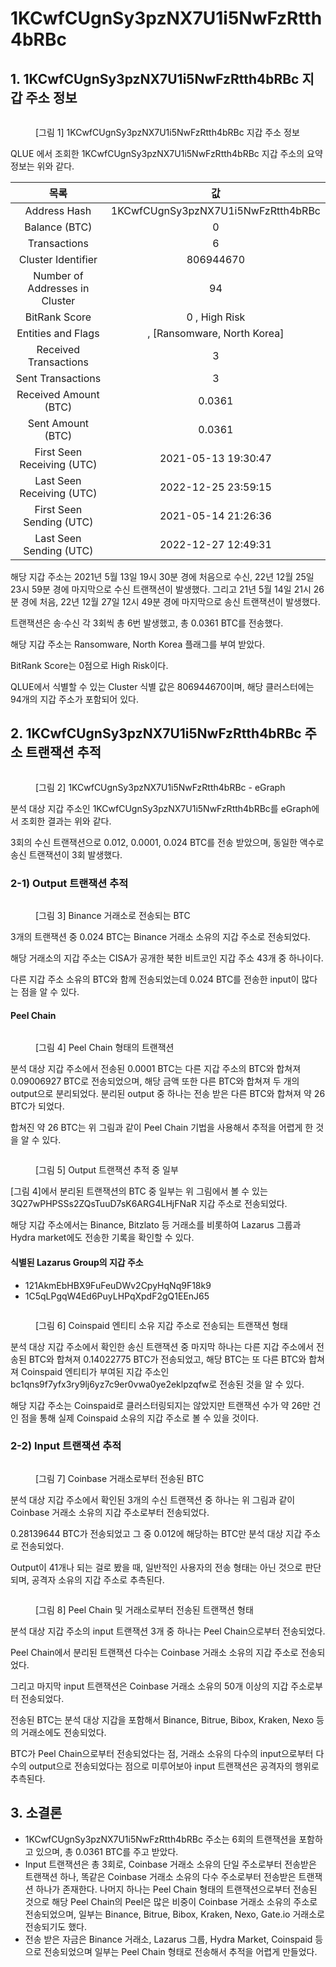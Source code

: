 # 1KCwfCUgnSy3pzNX7U1i5NwFzRtth4bRBc

## 1. 1KCwfCUgnSy3pzNX7U1i5NwFzRtth4bRBc 지갑 주소 정보

<figure><img src="../.gitbook/assets/image (3) (1).png" alt=""><figcaption><p>[그림 1] 1KCwfCUgnSy3pzNX7U1i5NwFzRtth4bRBc 지갑 주소 정보</p></figcaption></figure>

QLUE 에서 조회한 1KCwfCUgnSy3pzNX7U1i5NwFzRtth4bRBc 지갑 주소의 요약 정보는 위와 같다.

|               목록               |                  값                 |
| :----------------------------: | :--------------------------------: |
|          Address Hash          | 1KCwfCUgnSy3pzNX7U1i5NwFzRtth4bRBc |
|          Balance (BTC)         |                  0                 |
|          Transactions          |                  6                 |
|       Cluster Identifier       |              806944670             |
| Number of Addresses in Cluster |                 94                 |
|          BitRank Score         |            0 , High Risk           |
|       Entities and Flags       |    , \[Ransomware, North Korea]    |
|      Received Transactions     |                  3                 |
|        Sent Transactions       |                  3                 |
|      Received Amount (BTC)     |               0.0361               |
|        Sent Amount (BTC)       |               0.0361               |
|   First Seen Receiving (UTC)   |         2021-05-13 19:30:47        |
|    Last Seen Receiving (UTC)   |         2022-12-25 23:59:15        |
|    First Seen Sending (UTC)    |         2021-05-14 21:26:36        |
|     Last Seen Sending (UTC)    |         2022-12-27 12:49:31        |

해당 지갑 주소는 2021년 5월 13일 19시 30분 경에 처음으로 수신, 22년 12월 25일 23시 59분 경에 마지막으로 수신 트랜잭션이 발생했다. 그리고 21년 5월 14일 21시 26분 경에 처음, 22년 12월 27일 12시 49분 경에 마지막으로 송신 트랜잭션이 발생했다.

트랜잭션은 송·수신 각 3회씩 총 6번 발생했고, 총 0.0361 BTC를 전송했다.

해당 지갑 주소는 Ransomware, North Korea 플래그를 부여 받았다.

BitRank Score는 0점으로 High Risk이다.

QLUE에서 식별할 수 있는 Cluster 식별 값은 806944670이며, 해당 클러스터에는 94개의 지갑 주소가 포함되어 있다.

## 2. 1KCwfCUgnSy3pzNX7U1i5NwFzRtth4bRBc 주소 트랜잭션 추적

<figure><img src="../.gitbook/assets/image (8) (1).png" alt=""><figcaption><p>[그림 2] 1KCwfCUgnSy3pzNX7U1i5NwFzRtth4bRBc - eGraph</p></figcaption></figure>

분석 대상 지갑 주소인 1KCwfCUgnSy3pzNX7U1i5NwFzRtth4bRBc를 eGraph에서 조회한 결과는 위와 같다.

3회의 수신 트랜잭션으로 0.012, 0.0001, 0.024 BTC를 전송 받았으며, 동일한 액수로 송신 트랜잭션이 3회 발생했다.

### 2-1) Output 트랜잭션 추적

<figure><img src="../.gitbook/assets/image (79).png" alt=""><figcaption><p>[그림 3] Binance 거래소로 전송되는 BTC</p></figcaption></figure>

3개의 트랜잭션 중 0.024 BTC는 Binance 거래소 소유의 지갑 주소로 전송되었다.

해당 거래소의 지갑 주소는 CISA가 공개한 북한 비트코인 지갑 주소 43개 중 하나이다.

다른 지갑 주소 소유의 BTC와 함께 전송되었는데 0.024 BTC를 전송한 input이 많다는 점을 알 수 있다.

#### Peel Chain

<figure><img src="../.gitbook/assets/image (66).png" alt=""><figcaption><p>[그림 4] Peel Chain 형태의 트랜잭션</p></figcaption></figure>

분석 대상 지갑 주소에서 전송된 0.0001 BTC는 다른 지갑 주소의 BTC와 합쳐져 0.09006927 BTC로 전송되었으며, 해당 금액 또한 다른 BTC와 합쳐져 두 개의 output으로 분리되었다. 분리된 output 중 하나는 전송 받은 다른 BTC와 합쳐져 약 26 BTC가 되었다.

합쳐진 약 26 BTC는 위 그림과 같이 Peel Chain 기법을 사용해서 추적을 어렵게 한 것을 알 수 있다.

<figure><img src="../.gitbook/assets/image (36).png" alt=""><figcaption><p>[그림 5] Output 트랜잭션 추적 중 일부</p></figcaption></figure>

\[그림 4]에서 분리된 트랜잭션의 BTC 중 일부는 위 그림에서 볼 수 있는 3Q27wPHPSSs2ZQsTuuD7sK6ARG4LHjFNaR 지갑 주소로 전송되었다.

해당 지갑 주소에서는 Binance, Bitzlato 등 거래소를 비롯하여 Lazarus 그룹과 Hydra market에도 전송한 기록을 확인할 수 있다.

#### **식별된 Lazarus Group의 지갑 주소**

* 121AkmEbHBX9FuFeuDWv2CpyHqNq9F18k9
* 1C5qLPgqW4Ed6PuyLHPqXpdF2gQ1EEnJ65

<figure><img src="../.gitbook/assets/image (33).png" alt=""><figcaption><p>[그림 6] Coinspaid 엔티티 소유 지갑 주소로 전송되는 트랜잭션 형태</p></figcaption></figure>

분석 대상 지갑 주소에서 확인한 송신 트랜잭션 중 마지막 하나는 다른 지갑 주소에서 전송된 BTC와 합쳐져 0.14022775 BTC가 전송되었고, 해당 BTC는 또 다른 BTC와 합쳐져 Coinspaid 엔티티가 부여된 지갑 주소인 bc1qns9f7yfx3ry9lj6yz7c9er0vwa0ye2eklpzqfw로 전송된 것을 알 수 있다.

해당 지갑 주소는 Coinspaid로 클러스터링되지는 않았지만 트랜잭션 수가 약 26만 건인 점을 통해 실제 Coinspaid 소유의 지갑 주소로 볼 수 있을 것이다.

### 2-2) Input 트랜잭션 추적

<figure><img src="../.gitbook/assets/image (6) (1).png" alt=""><figcaption><p>[그림 7] Coinbase 거래소로부터 전송된 BTC</p></figcaption></figure>

분석 대상 지갑 주소에서 확인된 3개의 수신 트랜잭션 중 하나는 위 그림과 같이 Coinbase 거래소 소유의 지갑 주소로부터 전송되었다.

0.28139644 BTC가 전송되었고 그 중 0.012에 해당하는 BTC만 분석 대상 지갑 주소로 전송되었다.

Output이 41개나 되는 걸로 봤을 때, 일반적인 사용자의 전송 형태는 아닌 것으로 판단되며, 공격자 소유의 지갑 주소로 추측된다.

<figure><img src="../.gitbook/assets/image (20).png" alt=""><figcaption><p>[그림 8] Peel Chain 및 거래소로부터 전송된 트랜잭션 형태</p></figcaption></figure>

분석 대상 지갑 주소의 input 트랜잭션 3개 중 하나는 Peel Chain으로부터 전송되었다.

Peel Chain에서 분리된 트랜잭션 다수는 Coinbase 거래소 소유의 지갑 주소로 전송되었다.

그리고 마지막 input 트랜잭션은 Coinbase 거래소 소유의 50개 이상의 지갑 주소로부터 전송되었다.

전송된 BTC는 분석 대상 지갑을 포함해서 Binance, Bitrue, Bibox, Kraken, Nexo 등의 거래소에도 전송되었다.

BTC가 Peel Chain으로부터 전송되었다는 점, 거래소 소유의 다수의 input으로부터 다수의 output으로 전송되었다는 점으로 미루어보아 input 트랜잭션은 공격자의 행위로 추측된다.

## 3. 소결론

* 1KCwfCUgnSy3pzNX7U1i5NwFzRtth4bRBc 주소는 6회의 트랜잭션을 포함하고 있으며, 총 0.0361 BTC를 주고 받았다.
* Input 트랜잭션은 총 3회로, Coinbase 거래소 소유의 단일 주소로부터 전송받은 트랜잭션 하나, 똑같은 Coinbase 거래소 소유의 다수 주소로부터 전송받은 트랜잭션 하나가 존재한다. 나머지 하나는 Peel Chain 형태의 트랜잭션으로부터 전송된 것으로 해당 Peel Chain의 Peel은 많은 비중이 Coinbase 거래소 소유의 주소로 전송되었으며, 일부는 Binance, Bitrue, Bibox, Kraken, Nexo, Gate.io 거래소로 전송되기도 했다.
* 전송 받은 자금은 Binance 거래소, Lazarus 그룹, Hydra Market, Coinspaid 등으로 전송되었으며 일부는 Peel Chain 형태로 전송해서 추적을 어렵게 만들었다.

